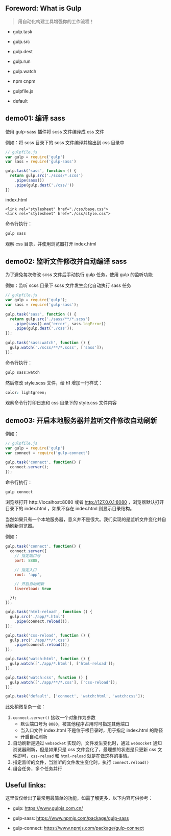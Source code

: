 


## Foreword: What is Gulp
> 用自动化构建工具增强你的工作流程！
+ gulp.task

+ gulp.src

+ gulp.dest

+ gulp.run

+ gulp.watch

+ npm cnpm 

+ gulpfile.js

+ default

## demo01: 编译 sass

使用 gulp-sass 插件将 scss 文件编译成 css 文件

例如：将 scss 目录下的 scss 文件编译并输出到 css 目录中
```js
// gulpfile.js
var gulp = require('gulp')
var sass = require('gulp-sass')

gulp.task('sass', function () {
  return gulp.src('./scss/*.scss')
    .pipe(sass())
    .pipe(gulp.dest('./css/'))
})
```

index.html
```
<link rel="stylesheet" href="./css/base.css">
<link rel="stylesheet" href="./css/style.css">
```

命令行执行：
```bash
gulp sass
```

观察 css 目录，并使用浏览器打开 index.html

## demo02: 监听文件修改并自动编译 sass

为了避免每次修改 scss 文件后手动执行 gulp 任务，使用 gulp 的监听功能

例如：监听 scss 目录下 scss 文件发生变化自动执行 sass 任务
```js
// gulpfile.js
var gulp = require('gulp');
var sass = require('gulp-sass');
 
gulp.task('sass', function () {
  return gulp.src('./sass/**/*.scss')
    .pipe(sass().on('error', sass.logError))
    .pipe(gulp.dest('./css'));
});
 
gulp.task('sass:watch', function () {
  gulp.watch('./scss/**/*.scss', ['sass']);
});
```

命令行执行：
```bash
gulp sass:watch
```

然后修改 style.scss 文件，给 h1 增加一行样式：
```css
color: lightgreen;
```

观察命令行打印日志和 css 目录下的 style.css 文件内容

## demo03: 开启本地服务器并监听文件修改自动刷新

例如：
```js
// gulpfile.js
var gulp = require('gulp')
var connect = require('gulp-connect')

gulp.task('connect', function() {
  connect.server();
});
```

命令行执行：
```bash
gulp connect
```

浏览器打开 http://localhost:8080 或者 http://127.0.0.1:8080 ，浏览器默认打开目录下的 index.html ，如果不存在 index.html 则显示目录结构。

当然如果只有一个本地服务器，意义并不是很大。我们实现的是监听文件变化并自动刷新浏览器。

例如：
```js
gulp.task('connect', function() {
  connect.server({
    // 指定端口号
    port: 8888,

    // 指定入口
    root: 'app',

    // 开启自动刷新
    livereload: true

  });
});

gulp.task('html-reload', function () {
  gulp.src('./app/*.html')
    .pipe(connect.reload());
});

gulp.task('css-reload', function () {
  gulp.src('./app/**/*.css')
    .pipe(connect.reload());
});

gulp.task('watch:html', function () {
  gulp.watch(['./app/*.html'], ['html-reload']);
});

gulp.task('watch:css', function () {
  gulp.watch(['./app/**/*.css'], ['css-reload']);
});

gulp.task('default', ['connect', 'watch:html', 'watch:css']);
```
此处稍微复杂一点：
1. `connect.server()` 接收一个对象作为参数
    + 默认端口号为 `8080`，被其他程序占用时可指定其他端口
    + 当入口文件 index.html 不是位于根目录时，用于指定 index.html 的路径
    + 开启自动刷新
2. 自动刷新是通过 `websocket` 实现的，文件发生变化时，通过 `websocket` 通知浏览器刷新，但是如果只是 css 文件变化了，最理想的状态是只更新 css 文件即可，`css-reload` 和 `html-reload` 就是在做这样的事情。
3. 指定监听的文件，当监听的文件发生变化时，执行 `connect.reload()`
4. 组合任务，多个任务并行





## Useful links:

这里仅仅给出了最常用最简单的功能，如需了解更多，以下内容可供参考：

+ gulp: https://www.gulpjs.com.cn/

+ gulp-sass: https://www.npmjs.com/package/gulp-sass

+ gulp-connect: https://www.npmjs.com/package/gulp-connect
